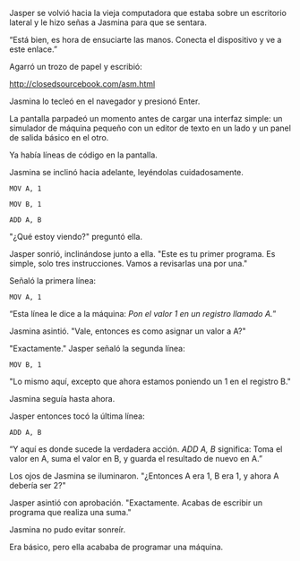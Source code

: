 Jasper se volvió hacia la vieja computadora que estaba sobre un escritorio lateral y le hizo señas a Jasmina para que se sentara.

“Está bien, es hora de ensuciarte las manos. Conecta el dispositivo y ve a este enlace.”

Agarró un trozo de papel y escribió:

<a href="http://closedsourcebook.com/asm.html">http://closedsourcebook.com/asm.html</a>

Jasmina lo tecleó en el navegador y presionó Enter.

La pantalla parpadeó un momento antes de cargar una interfaz simple: un simulador de máquina pequeño con un editor de texto en un lado y un panel de salida básico en el otro.

Ya había líneas de código en la pantalla.

Jasmina se inclinó hacia adelante, leyéndolas cuidadosamente.

```
MOV A, 1
```
```
MOV B, 1
```
```
ADD A, B
```

"¿Qué estoy viendo?" preguntó ella.

Jasper sonrió, inclinándose junto a ella. "Este es tu primer programa. Es simple, solo tres instrucciones. Vamos a revisarlas una por una."

Señaló la primera línea:

```
MOV A, 1
```

“Esta línea le dice a la máquina: *Pon el valor 1 en un registro llamado A.*”

Jasmina asintió. "Vale, entonces es como asignar un valor a A?"

"Exactamente." Jasper señaló la segunda línea:

```
MOV B, 1
```

"Lo mismo aquí, excepto que ahora estamos poniendo un 1 en el registro B."

Jasmina seguía hasta ahora.

Jasper entonces tocó la última línea:

```
ADD A, B
```

“Y aquí es donde sucede la verdadera acción. *ADD A, B* significa: Toma el valor en A, suma el valor en B, y guarda el resultado de nuevo en A.”

Los ojos de Jasmina se iluminaron. "¿Entonces A era 1, B era 1, y ahora A debería ser 2?"

Jasper asintió con aprobación. "Exactamente. Acabas de escribir un programa que realiza una suma."

Jasmina no pudo evitar sonreír.

Era básico, pero ella acababa de programar una máquina.